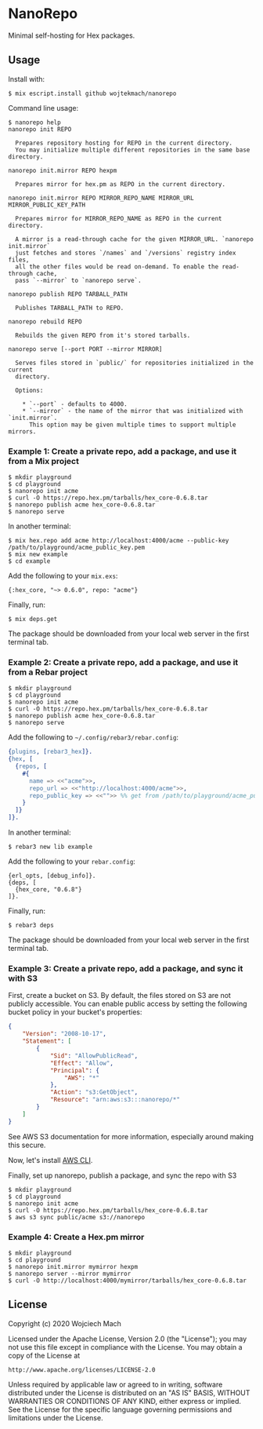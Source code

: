 # NanoRepo

Minimal self-hosting for Hex packages.

## Usage

Install with:

    $ mix escript.install github wojtekmach/nanorepo

Command line usage:

    $ nanorepo help
    nanorepo init REPO

      Prepares repository hosting for REPO in the current directory.
      You may initialize multiple different repositories in the same base directory.

    nanorepo init.mirror REPO hexpm

      Prepares mirror for hex.pm as REPO in the current directory.

    nanorepo init.mirror REPO MIRROR_REPO_NAME MIRROR_URL MIRROR_PUBLIC_KEY_PATH

      Prepares mirror for MIRROR_REPO_NAME as REPO in the current directory.

      A mirror is a read-through cache for the given MIRROR_URL. `nanorepo init.mirror`
      just fetches and stores `/names` and `/versions` registry index files,
      all the other files would be read on-demand. To enable the read-through cache,
      pass `--mirror` to `nanorepo serve`.

    nanorepo publish REPO TARBALL_PATH

      Publishes TARBALL_PATH to REPO.

    nanorepo rebuild REPO

      Rebuilds the given REPO from it's stored tarballs.

    nanorepo serve [--port PORT --mirror MIRROR]

      Serves files stored in `public/` for repositories initialized in the current
      directory.

      Options:

        * `--port` - defaults to 4000.
        * `--mirror` - the name of the mirror that was initialized with `init.mirror`.
          This option may be given multiple times to support multiple mirrors.

### Example 1: Create a private repo, add a package, and use it from a Mix project

    $ mkdir playground
    $ cd playground
    $ nanorepo init acme
    $ curl -O https://repo.hex.pm/tarballs/hex_core-0.6.8.tar
    $ nanorepo publish acme hex_core-0.6.8.tar
    $ nanorepo serve

In another terminal:

    $ mix hex.repo add acme http://localhost:4000/acme --public-key /path/to/playground/acme_public_key.pem
    $ mix new example
    $ cd example

Add the following to your `mix.exs`:

    {:hex_core, "~> 0.6.0", repo: "acme"}

Finally, run:

    $ mix deps.get

The package should be downloaded from your local web server in the first terminal tab.

### Example 2: Create a private repo, add a package, and use it from a Rebar project

    $ mkdir playground
    $ cd playground
    $ nanorepo init acme
    $ curl -O https://repo.hex.pm/tarballs/hex_core-0.6.8.tar
    $ nanorepo publish acme hex_core-0.6.8.tar
    $ nanorepo serve

Add the following to `~/.config/rebar3/rebar.config`:

```erlang
{plugins, [rebar3_hex]}.
{hex, [
  {repos, [
    #{
      name => <<"acme">>,
      repo_url => <<"http://localhost:4000/acme">>,
      repo_public_key => <<"">> %% get from /path/to/playground/acme_public_key.pem
    }
  ]}
]}.
```

In another terminal:

    $ rebar3 new lib example

Add the following to your `rebar.config`:

    {erl_opts, [debug_info]}.
    {deps, [
      {hex_core, "0.6.8"}
    ]}.

Finally, run:

    $ rebar3 deps

The package should be downloaded from your local web server in the first terminal tab.

### Example 3: Create a private repo, add a package, and sync it with S3

First, create a bucket on S3. By default, the files stored on S3 are not publicly accessible.
You can enable public access by setting the following bucket policy in your
bucket's properties:

```json
{
    "Version": "2008-10-17",
    "Statement": [
        {
            "Sid": "AllowPublicRead",
            "Effect": "Allow",
            "Principal": {
                "AWS": "*"
            },
            "Action": "s3:GetObject",
            "Resource": "arn:aws:s3:::nanorepo/*"
        }
    ]
}
```

See AWS S3 documentation for more information, especially around making this secure.

Now, let's install [AWS CLI](https://aws.amazon.com/cli/).

Finally, set up nanorepo, publish a package, and sync the repo with S3

    $ mkdir playground
    $ cd playground
    $ nanorepo init acme
    $ curl -O https://repo.hex.pm/tarballs/hex_core-0.6.8.tar
    $ aws s3 sync public/acme s3://nanorepo

### Example 4: Create a Hex.pm mirror

    $ mkdir playground
    $ cd playground
    $ nanorepo init.mirror mymirror hexpm
    $ nanorepo server --mirror mymirror
    $ curl -O http://localhost:4000/mymirror/tarballs/hex_core-0.6.8.tar

## License

Copyright (c) 2020 Wojciech Mach

Licensed under the Apache License, Version 2.0 (the "License"); you may not use this file except in compliance with the License. You may obtain a copy of the License at

    http://www.apache.org/licenses/LICENSE-2.0

Unless required by applicable law or agreed to in writing, software distributed under the License is distributed on an "AS IS" BASIS, WITHOUT WARRANTIES OR CONDITIONS OF ANY KIND, either express or implied. See the License for the specific language governing permissions and limitations under the License.

